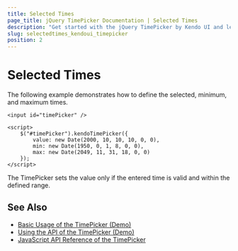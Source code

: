 ```yaml
---
title: Selected Times
page_title: jQuery TimePicker Documentation | Selected Times
description: "Get started with the jQuery TimePicker by Kendo UI and learn how to set selected times in the widget."
slug: selectedtimes_kendoui_timepicker
position: 2
---
```


# Selected Times

The following example demonstrates how to define the selected, minimum, and maximum times.

    <input id="timePicker" />

    <script>
        $("#timePicker").kendoTimePicker({
            value: new Date(2000, 10, 10, 10, 0, 0),
            min: new Date(1950, 0, 1, 8, 0, 0),
            max: new Date(2049, 11, 31, 18, 0, 0)
        });
    </script>

The TimePicker sets the value only if the entered time is valid and within the defined range.

## See Also

* [Basic Usage of the TimePicker (Demo)](https://demos.telerik.com/kendo-ui/timepicker/index)
* [Using the API of the TimePicker (Demo)](https://demos.telerik.com/kendo-ui/timepicker/api)
* [JavaScript API Reference of the TimePicker](/api/javascript/ui/timepicker)

